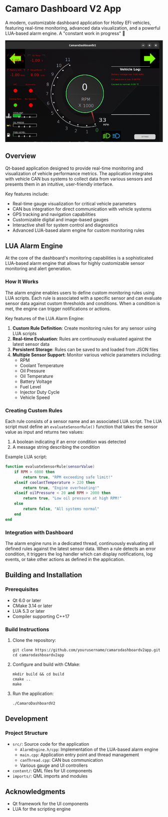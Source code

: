# Camaro Dashboard V2 App

A modern, customizable dashboard application for Holley EFI vehicles, featuring real-time monitoring, advanced data visualization, and a powerful LUA-based alarm engine.
A "constant work in progress" 🙂

![Project Screenshot](./dash.png)

## Overview

Qt-based application designed to provide real-time monitoring and visualization of vehicle performance metrics. The application integrates with vehicle CAN bus systems to collect data from various sensors and presents them in an intuitive, user-friendly interface.

Key features include:
- Real-time gauge visualization for critical vehicle parameters
- CAN bus integration for direct communication with vehicle systems
- GPS tracking and navigation capabilities
- Customizable digital and image-based gauges
- Interactive shell for system control and diagnostics
- Advanced LUA-based alarm engine for custom monitoring rules

## LUA Alarm Engine

At the core of the dashboard's monitoring capabilities is a sophisticated LUA-based alarm engine that allows for highly customizable sensor monitoring and alert generation.

### How It Works

The alarm engine enables users to define custom monitoring rules using LUA scripts. Each rule is associated with a specific sensor and can evaluate sensor data against custom thresholds and conditions. When a condition is met, the engine can trigger notifications or actions.

Key features of the LUA Alarm Engine:

1. **Custom Rule Definition**: Create monitoring rules for any sensor using LUA scripts
2. **Real-time Evaluation**: Rules are continuously evaluated against the latest sensor data
3. **Persistent Storage**: Rules can be saved to and loaded from JSON files
4. **Multiple Sensor Support**: Monitor various vehicle parameters including:
   - RPM
   - Coolant Temperature
   - Oil Pressure
   - Oil Temperature
   - Battery Voltage
   - Fuel Level
   - Injector Duty Cycle
   - Vehicle Speed

### Creating Custom Rules

Each rule consists of a sensor name and an associated LUA script. The LUA script must define an `evaluateSensorRule()` function that takes the sensor value as input and returns two values:
1. A boolean indicating if an error condition was detected
2. A message string describing the condition

Example LUA script:

```lua
function evaluateSensorRule(sensorValue)
    if RPM > 6000 then
        return true, "RPM exceeding safe limit!"
    elseif coolantTemperature > 220 then
        return true, "Engine overheating!"
    elseif oilPressure < 20 and RPM > 2000 then
        return true, "Low oil pressure at high RPM!"
    else
        return false, "All systems normal"
    end
end
```

### Integration with Dashboard

The alarm engine runs in a dedicated thread, continuously evaluating all defined rules against the latest sensor data. When a rule detects an error condition, it triggers the log handler which can display notifications, log events, or take other actions as defined in the application.

## Building and Installation

### Prerequisites

- Qt 6.0 or later
- CMake 3.14 or later
- LUA 5.3 or later
- Compiler supporting C++17

### Build Instructions

1. Clone the repository:
   ```
   git clone https://github.com/yourusername/camarodashboardv2app.git
   cd camarodashboardv2app
   ```

2. Configure and build with CMake:
   ```
   mkdir build && cd build
   cmake ..
   make
   ```

3. Run the application:
   ```
   ./CamaroDashboardV2
   ```

## Development

### Project Structure

- `src/`: Source code for the application
  - `AlarmEngine.h/cpp`: Implementation of the LUA-based alarm engine
  - `main.cpp`: Application entry point and thread management
  - `canThread.cpp`: CAN bus communication
  - Various gauge and UI controllers
- `content/`: QML files for UI components
- `imports/`: QML imports and modules

## Acknowledgments

- Qt framework for the UI components
- LUA for the scripting engine
